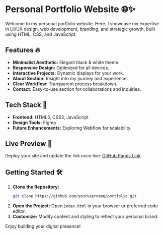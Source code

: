 # Personal Portfolio Website 🌐✨

Welcome to my personal portfolio website. Here, I showcase my expertise in UI/UX design, web development, branding, and strategic growth, built using HTML, CSS, and JavaScript.

## Features 🔥
- **Minimalist Aesthetic:** Elegant black & white theme.
- **Responsive Design:** Optimized for all devices.
- **Interactive Projects:** Dynamic displays for your work.
- **About Section:** Insight into my journey and experience.
- **Clear Workflow:** Transparent process breakdown.
- **Contact:** Easy-to-use section for collaborations and inquiries.

## Tech Stack 🚀
- **Frontend:** HTML5, CSS3, JavaScript
- **Design Tools:** Figma
- **Future Enhancements:** Exploring Webflow for scalability.

## Live Preview 📂
Deploy your site and update the link once live:
[GitHub Pages Link](http://your-live-link.com)

## Getting Started 🛠️
1. **Clone the Repository:**
    ```bash
    git clone https://github.com/yourusername/portfolio.git
    ```
2. **Open the Project:**
    Open `index.html` in your browser or preferred code editor.
3. **Customize:**
    Modify content and styling to reflect your personal brand.

Enjoy building your digital presence!